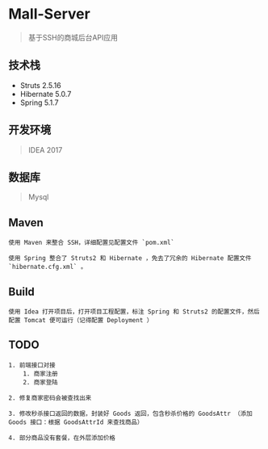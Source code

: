 # Mall-Server
> 基于SSH的商城后台API应用

## 技术栈
- Struts 2.5.16
- Hibernate 5.0.7
- Spring 5.1.7

## 开发环境
> IDEA 2017

## 数据库
> Mysql


## Maven

    使用 Maven 来整合 SSH，详细配置见配置文件 `pom.xml`

    使用 Spring 整合了 Struts2 和 Hibernate ，免去了冗余的 Hibernate 配置文件 `hibernate.cfg.xml` 。


## Build

    使用 Idea 打开项目后，打开项目工程配置，标注 Spring 和 Struts2 的配置文件，然后配置 Tomcat 便可运行（记得配置 Deployment ）

## TODO 

    1. 前端接口对接
        1. 商家注册
        2. 商家登陆
        
    2. 修复商家密码会被查找出来
    
    3. 修改秒杀接口返回的数据，封装好 Goods 返回，包含秒杀价格的 GoodsAttr （添加 Goods 接口：根据 GoodsAttrId 来查找商品）
    
    4. 部分商品没有套餐，在外层添加价格
    

